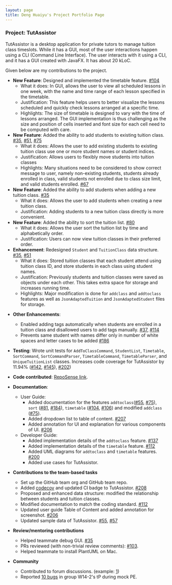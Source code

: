 ```yaml
---
layout: page
title: Deng Huaiyu's Project Portfolio Page
---
```


### Project: TutAssistor

TutAssistor is a desktop application for private tutors to manage tuition class timeslots. While it has a GUI, most of the user interactions happen using a CLI (Command Line Interface). The user interacts with it using a CLI, and it has a GUI created with JavaFX.
It has about 20 kLoC.

Given below are my contributions to the project.

* **New Feature**: Designed and implemented the timetable feature. [\#104](https://github.com/AY2122S1-CS2103T-T12-4/tp/pull/104)
  * What it does: In GUI, allows the user to view all scheduled lessons in one week, with the name and time range of each lesson specified in the timetable.
  * Justification: This feature helps users to better visualize the lessons scheduled and quickly check lessons arranged at a specific time.
  * Highlights: The size of timetable is designed to vary with the time of lessons arranged. The GUI implementation is thus challenging as the size and position of cells inserted and font size for each cell need to be computed with care.
* **New Feature**: Added the ability to add students to existing tuition class. [\#35](https://github.com/AY2122S1-CS2103T-T12-4/tp/pull/35), [#51](https://github.com/AY2122S1-CS2103T-T12-4/tp/pull/51), [\#75](https://github.com/AY2122S1-CS2103T-T12-4/tp/pull/75)
  * What it does: Allows the user to add existing students to existing tuition class use one or more student names or student indices.
  * Justification: Allows users to flexibly move students into tuition classes
  * Highlights: Many situations need to be considered to show correct message to user, namely non-existing students, students already enrolled in class, valid students not enrolled due to class size limit, and valid students enrolled. [\#67](https://github.com/AY2122S1-CS2103T-T12-4/tp/pull/67)
* **New Feature**: Added the ability to add students when adding a new tuition class. [\#35](https://github.com/AY2122S1-CS2103T-T12-4/tp/pull/35)
  * What it does: Allows the user to add students when creating a new tuition class.
  * Justification: Adding students to a new tuition class directly is more convenient.
* **New Feature**: Added the ability to sort the tuition list. [\#80](https://github.com/AY2122S1-CS2103T-T12-4/tp/pull/80)
  * What it does: Allows the user sort the tuition list by time and alphabetically order. 
  * Justification: Users can now view tuition classes in their preferred order.
* **Enhancement**: Redesigned `Student` and `TuitionClass` data structure. [\#35](https://github.com/AY2122S1-CS2103T-T12-4/tp/pull/35), [#51](https://github.com/AY2122S1-CS2103T-T12-4/tp/pull/51)
  * What it does: Stored tuition classes that each student attend using tuition class ID, and store students in each class using student names.
  * Justification: Previously students and tuition classes were saved as objects under each other. This takes extra space for storage and increases running time.
  * Highlights: Major modification is done for `addclass` and `addtoclass` features as well as `JsonAdaptedTuition` and `JsonAdaptedStudent` files for storage.
<div style="page-break-after: always;"></div>

* **Other Enhancements**: 
  * Enabled adding tags automatically when students are enrolled in a tuition class and disallowed users to add tags manually. [\#37](https://github.com/AY2122S1-CS2103T-T12-4/tp/pull/37), [\#114](https://github.com/AY2122S1-CS2103T-T12-4/tp/pull/114)
  * Prevents same student with names differ only in number of white spaces and letter cases to be added [\#186](https://github.com/AY2122S1-CS2103T-T12-4/tp/pull/186)
* **Testing**: Wrote unit tests for `AddToClassCommand`, `StudentList`, `Timetable`, `SortCommand`, `SortCommandParser`, `TimetableCommand`, `TimetableParser`, and `UniqueTuitionList` classes. Increases code coverage for TutAssistor by 11.94%  ([\#142](https://github.com/AY2122S1-CS2103T-T12-4/tp/pull/142), [\#145](https://github.com/AY2122S1-CS2103T-T12-4/tp/pull/145)), [\#202](https://github.com/AY2122S1-CS2103T-T12-4/tp/pull/202))
* **Code contributed**: [RepoSense link](https://nus-cs2103-ay2122s1.github.io/tp-dashboard/?search=T12&sort=groupTitle&sortWithin=title&timeframe=commit&mergegroup=&groupSelect=groupByRepos&breakdown=true&checkedFileTypes=docs~functional-code~test-code~other&since=2021-09-17&tabOpen=true&tabType=authorship&tabAuthor=NoraYUuu&tabRepo=AY2122S1-CS2103T-T12-4%2Ftp%5Bmaster%5D&authorshipIsMergeGroup=false&authorshipFileTypes=docs~functional-code~test-code&authorshipIsBinaryFileTypeChecked=false).

* **Documentation**:
  * User Guide: 
    * Added documentation for the features `addtoclass`([\#55](https://github.com/AY2122S1-CS2103T-T12-4/tp/pull/55), [\#75](https://github.com/AY2122S1-CS2103T-T12-4/tp/pull/75)), `sort` ([\#81](https://github.com/AY2122S1-CS2103T-T12-4/tp/pull/81), [\#184](https://github.com/AY2122S1-CS2103T-T12-4/tp/pull/184)), `timetable` ([\#104](https://github.com/AY2122S1-CS2103T-T12-4/tp/pull/104), [\#106](https://github.com/AY2122S1-CS2103T-T12-4/tp/pull/106)) and modified `addclass` ([\#75](https://github.com/AY2122S1-CS2103T-T12-4/tp/pull/75)).
    * Added dropdown list to table of content. [\#207](https://github.com/AY2122S1-CS2103T-T12-4/tp/pull/207)
    * Added annotation for UI and explanation for various components of UI. [\#206](https://github.com/AY2122S1-CS2103T-T12-4/tp/pull/206)
  * Developer Guide:
    * Added implementation details of the `addtoclass` feature. [\#137](https://github.com/AY2122S1-CS2103T-T12-4/tp/pull/137)
    * Added implementation details of the `timetable` feature. [\#112](https://github.com/AY2122S1-CS2103T-T12-4/tp/pull/112)
    * Added UML diagrams for `addtoclass` and `timetable` features. [\#200](https://github.com/AY2122S1-CS2103T-T12-4/tp/pull/200)
    * Added use cases for TutAssistor.
* **Contributions to the team-based tasks**
  * Set up the GitHub team org and GitHub team repo.
  * Added [codecov](https://github.com/AY2122S1-CS2103T-T12-4/tp/commit/24f790cc130773b81b1a77e603cbe4d81bdec3d2) and updated CI badge to TutAssistor. [\#208](https://github.com/AY2122S1-CS2103T-T12-4/tp/pull/208)
  * Proposed and enhanced data structure: modified the relationship between students and tuition classes.
  * Modified documentation to match the coding standard. [\#112](https://github.com/AY2122S1-CS2103T-T12-4/tp/pull/112)
  * Updated user guide Table of Content and added annotation for screenshot. [#206](https://github.com/AY2122S1-CS2103T-T12-4/tp/pull/206)
  * Updated sample data of TutAssistor. [\#55](https://github.com/AY2122S1-CS2103T-T12-4/tp/pull/55), [\#57](https://github.com/AY2122S1-CS2103T-T12-4/tp/pull/57)
* **Review/mentoring contributions**
  * Helped teammate debug GUI. [\#35](https://github.com/AY2122S1-CS2103T-T12-4/tp/pull/35)
  * PRs reviewed (with non-trivial review comments): [\#103](https://github.com/AY2122S1-CS2103T-T12-4/tp/pull/103).
  * Helped teammate to install PlantUML on Mac.
* **Community**
  * Contributed to forum discussions. (example: [1](https://github.com/nus-cs2103-AY2122S1/forum/issues/157))
  * Reported [10 bugs](https://github.com/NoraYUuu/ped/issues) in group W14-2's tP during mock PE.
